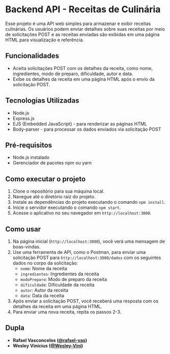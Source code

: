 # Backend API - Receitas de Culinária

Esse projeto é uma API web simples para armazenar e exibir receitas culinárias. Os usuários podem enviar detalhes sobre suas receitas por meio de solicitações POST e as receitas enviadas são exibidas em uma página HTML para visualização e referência.

## Funcionalidades

- Aceita solicitações POST com os detalhes da receita, como nome, ingredientes, modo de preparo, dificuldade, autor e data.
- Exibe os detalhes da receita em uma página HTML após o envio da solicitação POST.

## Tecnologias Utilizadas

- Node.js
- Express.js
- EJS (Embedded JavaScript) - para renderizar as páginas HTML
- Body-parser - para processar os dados enviados via solicitação POST

## Pré-requisitos

- Node.js instalado
- Gerenciador de pacotes npm ou yarn

## Como executar o projeto

1. Clone o repositório para sua máquina local.
2. Navegue até o diretório raiz do projeto.
3. Instale as dependências do projeto executando o comando `npm install`.
4. Inicie o servidor executando o comando `npm start`.
5. Acesse o aplicativo no seu navegador em `http://localhost:3000`.

## Como usar

1. Na página inicial (`http://localhost:3000`), você verá uma mensagem de boas-vindas.
2. Use uma ferramenta de API, como o Postman, para enviar uma solicitação POST para `http://localhost:3000/dados` com os seguintes dados no corpo da solicitação:
   - `nome`: Nome da receita
   - `ingredientes`: Ingredientes da receita
   - `modoPreparo`: Modo de preparo da receita
   - `dificuldade`: Dificuldade da receita
   - `autor`: Autor da receita
   - `data`: Data da receita
3. Após enviar a solicitação POST, você receberá uma resposta com os detalhes da receita em uma página HTML.
4. Para enviar uma nova receita, repita os passos 2-3.

## Dupla
- **Rafael Vasconcelos ([@rafael-vas](https://github.com/rafael-vas))**
- **Wesley Vinícius ([@Wesley-Vini](https://github.com/Wesley-Vini))**
